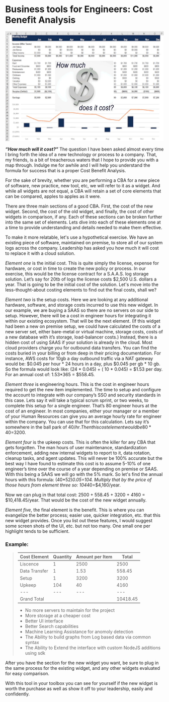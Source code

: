 # Business tools for Engineers: Cost Benefit Analysis

![How much will it cost?](./howmuch.jpg)

***“How much will it cost?”*** The question I have been asked almost every time I bring forth the idea of a new technology or process to a company. That, my friends, is a bit of treacherous waters that I hope to provide you with a map through. Indulge me for awhile and I will  help you understand the formula for success that is a proper Cost Benefit Analysis.

For the sake of brevity, whether you are performing a CBA for a new piece of software, new practice, new tool, etc, we will refer to it as a widget. And while all widgets are not equal, a CBA will retain a set of core elements that can be compared, apples to apples as it were.

There are three main sections of a good CBA. First, the cost of the new widget. Second, the cost of the old widget, and finally, the cost of other widgets in comparison, if any. Each of these sections can be broken further into the same set of elements. Lets dive into each of these elements one at a time to provide understanding and details needed to make them effective. 

To make it more relatable,  let's use a hypothetical exercise. We have an existing piece of software, maintained on premise, to store all of our system logs across the company. Leadership has asked you how much it will cost to replace it with a cloud solution.

*Element one* is the initial cost. This is quite simply the license, expense for hardware, or cost in time to create the new policy or process. In our exercise, this would be the license contract for a S.A.A.S. log storage solution.  Let’s say for 20tb of logs the license costs $2,500 U.S. dollars a year. That is going to be the initial cost of the solution. Let's move into the less-thought-about costing elements to find out the final costs, shall we?

*Element two* is the setup costs. Here we are looking at any additional hardware, software, and storage costs incurred to use this new widget. In our example, we are buying a SAAS so there are no servers on our side to setup. However, there will be a cost in engineer hours for integrating it within our existing ecosystem. That will be the next element. (If this widget had been a new on premise setup, we could have calculated the costs of a new server set, either bare-metal or virtual machine, storage costs, costs of a new database with it’s storage, load-balancer costs.) Instead, there is a hidden cost of using SAAS if your solution is already in the cloud. Most cloud providers charge you for outbound data transfers. You can find the costs buried in your billing or from deep in their pricing documentation. For instance, AWS costs for 10gb a day outbound traffic via a NAT gateway would be: $0.045 per hour * 24 hours in a day, plus $0.045 per gb * 10 gb. So the formula would look like: (24 * 0.045) + ( 10 * 0.045) = $1.53 per day. For an annual cost of: 1.53*365 = $558.45.

*Element three* is engineering hours. This is the cost in engineer hours required to get the new item implemented. The time to setup and configure the account to integrate with our company’s SSO and security standards in this case. Lets say it will take a typical scrum sprint, or two weeks, to complete this setup for a single engineer. That’s 80 engineer hours at the cost of an engineer. In most companies, either your manager or a member of your Human Resources can give you an average hourly rate for engineer within the company. You can use that for this calculation. Lets say it’s somewhere in the ball park of $40/hr. Then this cost element would be 80*40=$3200.

*Element four* is the upkeep costs. This is often the killer for any CBA that gets forgotten. The man hours of user maintenance, standardization enforcement, adding new internal widgets to report to it, data rotation, cleanup tasks, and agent updates. This will never be 100% accurate but the best way I have found to estimate this cost is to assume 5-10% of one engineer’s time over the course of a year depending on premise or SAAS. With this being a SAAS we will go with the 5% mark. So let's find the annual hours with this formula: (40*52)*0.05=104. Multiply that by the price of those hours from element three so: 104*40=$4,160/year.

Now we can plug in that total cost: 2500 + 558.45 + 3200 + 4160 = $10,418.45/year. That would be the cost of the new widget annually. 

*Element five*, the final element is the benefit. This is where you can evangelize the better process; easier use, quicker integration, etc. that this new widget provides. Once you list out these features, I would suggest some screen shots of the UI, etc. but not too many. One small one per highlight tends to be sufficient.

### **Example:**  
> | Cost Element | Quantity | Amount per Item | Total |  
> | --- | --- | --- | --- |  
> | Liscence | 1 | 2500 | 2500 |  
> | Data Transfer | 1 | 1.53 | 558.45 |  
> | Setup | 1 | 3200 | 3200 |  
> | Upkeep | 104 | 40 | 4160 |  
> | --- | --- | --- | --- |  
> | Grand Total | | | 10418.45 |  
>  * No more servers to maintain for the project
>  * More storage at a cheaper cost
>  * Better UI interface
>  * Better Search capabilities
>  * Machine Learning Assistance for anomoly detection
>  * The Ability to build graphs from Log based data via common syntax
>  * The Ability to Extend the interface with custom NodeJS additions using sdk

After you have the section for the new widget you want, be sure to plug in the same process for the existing widget, and any other widgets evaluated for easy comparison. 

With this tool in your toolbox you can see for yourself if the new widget is worth the purchase as well as show it off to your leadership, easily and confidently.
